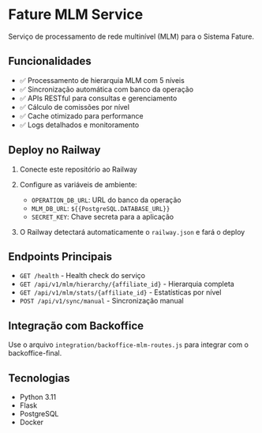 # Fature MLM Service

Serviço de processamento de rede multinível (MLM) para o Sistema Fature.

## Funcionalidades

- ✅ Processamento de hierarquia MLM com 5 níveis
- ✅ Sincronização automática com banco da operação
- ✅ APIs RESTful para consultas e gerenciamento
- ✅ Cálculo de comissões por nível
- ✅ Cache otimizado para performance
- ✅ Logs detalhados e monitoramento

## Deploy no Railway

1. Conecte este repositório ao Railway
2. Configure as variáveis de ambiente:
   - `OPERATION_DB_URL`: URL do banco da operação
   - `MLM_DB_URL`: `${{PostgreSQL.DATABASE_URL}}`
   - `SECRET_KEY`: Chave secreta para a aplicação

3. O Railway detectará automaticamente o `railway.json` e fará o deploy

## Endpoints Principais

- `GET /health` - Health check do serviço
- `GET /api/v1/mlm/hierarchy/{affiliate_id}` - Hierarquia completa
- `GET /api/v1/mlm/stats/{affiliate_id}` - Estatísticas por nível
- `POST /api/v1/sync/manual` - Sincronização manual

## Integração com Backoffice

Use o arquivo `integration/backoffice-mlm-routes.js` para integrar com o backoffice-final.

## Tecnologias

- Python 3.11
- Flask
- PostgreSQL
- Docker


